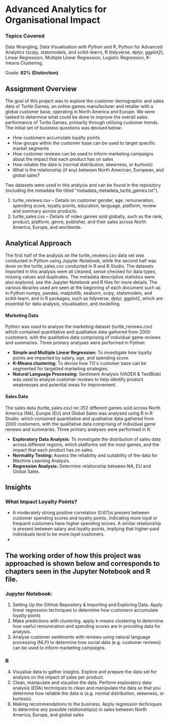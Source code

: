 <h1>Advanced Analytics for Organisational Impact</h1>
  <h3> Topics Covered</h3>
  <p>
    Data Wrangling, Data Visualisation with Python and R, Python for Advanced Analytics (scipy, statsmodels, and scikit-learn), R (tidyverse, dplyr, ggplot2), Linear Regression, Multiple Linear Regression, Logistic Regression, K-means Clustering.
 </p>

Grade: __82% (Distinction)__
<h2>Assignment Overview</h2> 
  <p>
The goal of this project was to explore the customer demographic and sales data of Turtle Games, an online games manufacturer and retailer with a global customer base, operating in North America and Europe. We were tasked to determine what could be done to improve the overall sales performance of Turtle Games, primarily through utilising customer trends. The initial set of business questions was devised below: 

- How customers accumulate loyalty points
- How groups within the customer base can be used to target specific market segments 
- How customer reviews can be used to inform marketing campaigns about the impact that each product has on sales
- How reliable the data is (normal distribution, skewness, or kurtosis)
- What is the relationship (if any) between North American, European, and global sales? 
  
Two datasets were used in this analysis and can be found in the repository (including the metadata file titled "metadata_metadata_turtle_games.txt"). 
1. turtle_reviews.csv – Details on customer gender, age, remuneration, spending score, loyalty points, education, language, platform, review and summary across products.
2. turtle_sales.csv – Details of video games sold globally, such as the rank, product, platform, genre, publisher, and their sales across North America, Europe, and worldwide.
  </p>

<h2>Analytical Approach</h2>
  <p>
The first half of the analysis on the turtle_reviews.csv data set was conducted in Python using Jupyter Notebook, while the second half was done on the turtle_sales.csv conducted in R and R Studio. The datasets imported in this analysis were all cleaned, sense checked for data types, missing values and duplicates. The metadata descriptive statistics were also explored, see the Jupyter Notebook and R files for more details. The various libraries used are seen at the beginning of each document such as in Python numpy, pandas, matplotlib, seaborn, scipy, statsmodels, and scikit-learn, and in R packages, such as tidyverse, dplyr, ggplot2, which are essential for data analysis, visualisation, and modelling.
  <p/>
    
<h4>Marketing Data</h4>
  <p>
Python was used to analyse the marketing dataset (turtle_reviews.csv) which contained quantitative and qualitative data gathered from 2000 customers, with the qualitative data comprising of individual game reviews and summaries. Three primary analyses were performed in Python: 

- __Simple and Multiple Linear Regression:__ To investigate how loyalty points are impacted by salary, age, and spending score.  
- __K-Means clustering:__ To devise how TG's customer base can be segmented for targetted marketing strategies.
- __Natural Language Processing:__ Sentiment Analysis (VADER & TextBlob) was used to analyse customer reviews to help identify product weaknesses and potential areas for improvement.
  </p>

<h4>Sales Data</h4>
  <p>
The sales data (turtle_sales.csv) on 352 different games sold across North America (NA), Europe (EU) and Global Sales was analysed using R in R Studio.  which contained quantitative and qualitative data gathered from 2000 customers, with the qualitative data comprising of individual game reviews and summaries. Three primary analyses were performed in R:

- __Exploratory Data Analysis:__ To investigate the distribution of sales data across different regions, which platforms sell the most games, and the impact that each product has on sales.   
- __Normality Testing:__ Assess the reliability and suitability of the data for Machine Learning Analysis. 
- __Regression Analysis:__ Determine relationship between NA, EU and Global Sales.
  </p>

<h2>Insights</h2> 
<h3>What Impact Loyalty Points?</h3> 



- A moderately strong positive correlation (0.67)is present between customer spending scores and loyalty points, indicating more loyal or frequent customers have higher spending scores. A similar relationship is present between salary and loyalty points, implying that higher-paid individuals tend to be more loyal customers. 
- 



## The working order of how this project was approached is shown below and corresponds to chapters seen in the Jupyter Notebook and R file.
### Jupyter Notebook:
1. Setting Up the GitHub Repository & Importing and Exploring Data. Apply linear regression techniques to determine how customers accumulate loyalty points
2. Make predictions with clustering. apply k-means clustering to determine how useful remuneration and spending scores are in providing data for analysis.
3. Analyse customer sentiments with reviews using natural language processing (NLP) to determine how social data (e.g. customer reviews) can be used to inform marketing campaigns.
### R
4. Visualise data to gather insights. Explore and prepare the data set for analysis on the impact of sales per product.
5. Clean, manipulate  and visualise the data. Perform exploratory data analysis (EDA) techniques to clean and manipulate the data so that you determine how reliable the data is (e.g. normal distribution, skewness, or kurtosis).
6. Making recommendations to the business. Apply regression techniques to determine any possible relationship(s) in sales between North America, Europe, and global sales


